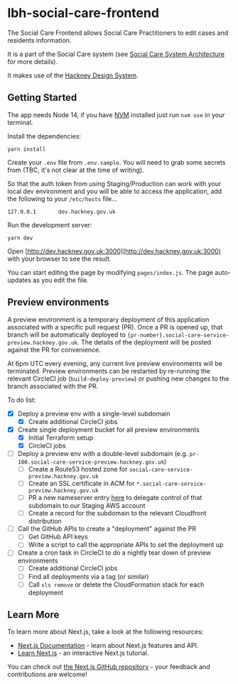 # lbh-social-care-frontend

The Social Care Frontend allows Social Care Practitioners to edit cases and residents information.

It is a part of the Social Care system (see [Social Care System Architecture](https://github.com/LBHackney-IT/social-care-architecture/tree/main) for more details).

It makes use of the [Hackney Design System](https://design-system.hackney.gov.uk/).

## Getting Started

The app needs Node 14, if you have [NVM](https://github.com/nvm-sh/nvm) installed just run `nvm use` in your terminal.

Install the dependencies:

    yarn install

Create your `.env` file from `.env.sample`. You will need to grab some secrets from (TBC, it's not clear at the time of writing).

So that the auth token from using Staging/Production can work with your local dev environment and you will be able to access the application, add the following to your `/etc/hosts` file...

    127.0.0.1       dev.hackney.gov.uk

Run the development server:

    yarn dev

Open [http://dev.hackney.gov.uk:3000](http://dev.hackney.gov.uk:3000) with your browser to see the result.

You can start editing the page by modifying `pages/index.js`. The page auto-updates as you edit the file.

## Preview environments

A preview environment is a temporary deployment of this application associated with a specific pull request (PR). Once a PR is opened up, that branch will be automatically deployed to `{pr-number}.social-care-service-preview.hackney.gov.uk`. The details of the deployment will be posted against the PR for convenience.

At 6pm UTC every evening, any current live preview environments will be terminated. Preview environments can be restarted by re-running the relevant CircleCI job (`build-deploy-preview`) or pushing new changes to the branch associated with the PR.

To do list:

- [x] Deploy a preview env with a single-level subdomain
  - [x] Create additional CircleCI jobs
- [x] Create single deployment bucket for all preview environments
  - [x] Initial Terraform setup
  - [x] CircleCI jobs
- [ ] Deploy a preview env with a double-level subdomain (e.g. `pr-100.social-care-service-preview.hackney.gov.uk`)
  - [ ] Create a Route53 hosted zone for `social-care-service-preview.hackney.gov.uk`
  - [ ] Create an SSL certificate in ACM for `*.social-care-service-preview.hackney.gov.uk`
  - [ ] PR a new nameserver entry [here](https://github.com/LBHackney-IT/infrastructure/blob/master/platform/public-dns/terraform/zones/uk-gov-hackney/24-ns-records.tf) to delegate control of that subdomain to our Staging AWS account
  - [ ] Create a record for the subdomain to the relevant Cloudfront distribution
- [ ] Call the GitHub APIs to create a "deployment" against the PR
  - [ ] Get GitHub API keys
  - [ ] Write a script to call the appropriate APIs to set the deployment up
- [ ] Create a cron task in CircleCI to do a nightly tear down of preview environments
  - [ ] Create additional CircleCI jobs
  - [ ] Find all deployments via a tag (or similar)
  - [ ] Call `sls remove` or delete the CloudFormation stack for each deployment

## Learn More

To learn more about Next.js, take a look at the following resources:

- [Next.js Documentation](https://nextjs.org/docs) - learn about Next.js features and API.
- [Learn Next.js](https://nextjs.org/learn) - an interactive Next.js tutorial.

You can check out [the Next.js GitHub repository](https://github.com/zeit/next.js/) - your feedback and contributions are welcome!
